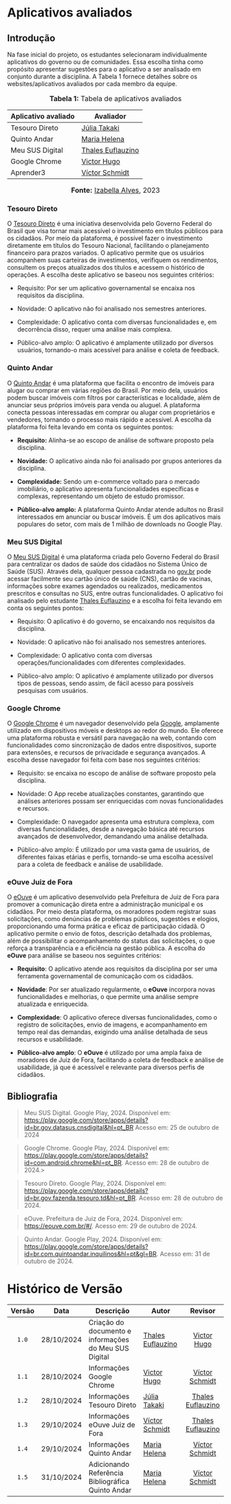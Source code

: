 # Aplicativos avaliados

## Introdução

Na fase inicial do projeto, os estudantes selecionaram individualmente aplicativos do governo ou de comunidades. Essa escolha tinha como propósito apresentar sugestões para o aplicativo a ser analisado em conjunto durante a disciplina. A Tabela 1 fornece detalhes sobre os websites/aplicativos avaliados por cada membro da equipe.

<div align="center">
<font size="3"><p style="text-align: center"><b>Tabela 1:</b> Tabela de aplicativos avaliados</p></font>

<table>
  <thead>
    <tr>
      <th>Aplicativo avaliado</th>
      <th>Avaliador</th>
    </tr>
  </thead>
  <tbody>
    <tr>
      <td>Tesouro Direto</td>
      <td><a href="https://github.com/juliatakaki">Júlia Takaki</a></td>
    </tr>
    <tr>
      <td>Quinto Andar</td>
      <td><a href="https://github.com/MariaCHelena">Maria Helena</a></td>
    </tr>
    <tr>
      <td>Meu SUS Digital</td>
      <td><a href="https://github.com/thaleseuflauzino">Thales Euflauzino</a></td>
    </tr>
    <tr>
      <td>Google Chrome</td>
      <td><a href="https://github.com/ViictorHugoo">Victor Hugo</a></td>
    </tr>
    <tr>
      <td>Aprender3</td>
      <td><a href="https://github.com/moonshinerd">Víctor Schmidt</a></td>
    </tr>
  </tbody>
</table>

<font size="3"><p style="text-align: center"><b>Fonte:</b> <a href="https://github.com/izabellaalves">Izabella Alves</a>, 2023</p></font>
</div>

### Tesouro Direto
O [Tesouro Direto](https://www.tesourodireto.com.br/) é uma iniciativa desenvolvida pelo Governo Federal do Brasil que visa tornar mais acessível o investimento em títulos públicos para os cidadãos. Por meio da plataforma, é possível fazer o investimento diretamente em títulos do Tesouro Nacional, facilitando o planejamento financeiro para prazos variados. O aplicativo permite que os usuários acompanhem suas carteiras de investimentos, verifiquem os rendimentos, consultem os preços atualizados dos títulos e acessem o histórico de operações. A escolha deste aplicativo se baseou nos seguintes critérios:

- Requisito: Por ser um aplicativo governamental se encaixa nos requisitos da disciplina.

- Novidade: O aplicativo não foi analisado nos semestres anteriores.

- Complexidade: O aplicativo conta com diversas funcionalidades e, em decorrência disso, requer uma análise mais complexa.

- Público-alvo amplo: O aplicativo é amplamente utilizado por diversos usuários, tornando-o mais acessível para análise e coleta de feedback.

### Quinto Andar
O [Quinto Andar](https://www.quintoandar.com.br/) é uma plataforma que facilita o encontro de imóveis para alugar ou comprar em várias regiões do Brasil. Por meio dela, usuários podem buscar imóveis com filtros por características e localidade, além de anunciar seus próprios imóveis para venda ou aluguel. A plataforma conecta pessoas interessadas em comprar ou alugar com proprietários e vendedores, tornando o processo mais rápido e acessível. A escolha da plataforma foi feita levando em conta os seguintes pontos:

- **Requisito:** Alinha-se ao escopo de análise de software proposto pela disciplina.

- **Novidade:** O aplicativo ainda não foi analisado por grupos anteriores da disciplina.

- **Complexidade:** Sendo um e-commerce voltado para o mercado imobiliário, o aplicativo apresenta funcionalidades específicas e complexas, representando um objeto de estudo promissor.

- **Público-alvo amplo:** A plataforma Quinto Andar atende adultos no Brasil interessados em anunciar ou buscar imóveis. É um dos aplicativos mais populares do setor, com mais de 1 milhão de downloads no Google Play.

### Meu SUS Digital

O [Meu SUS Digital](https://meususdigital.saude.gov.br/) é uma plataforma criada pelo Governo Federal do Brasil para centralizar os dados de saúde dos cidadãos no Sistema Único de Saúde (SUS). Através dela, qualquer pessoa cadastrada no [gov.br](https://www.gov.br/pt-br) pode acessar facilmente seu cartão único de saúde (CNS), cartão de vacinas, informações sobre exames agendados ou realizados, medicamentos prescritos e consultas no SUS, entre outras funcionalidades. O aplicativo foi analisado pelo estudante [Thales Euflauzino](https://github.com/thaleseuflauzino) e a escolha foi feita levando em conta os seguintes pontos:

- Requisito: O aplicativo é do governo, se encaixando nos requisitos da disciplina.

- Novidade: O aplicativo não foi analisado nos semestres anteriores.

- Complexidade: O aplicativo conta com diversas operações/funcionalidades com diferentes complexidades.

- Público-alvo amplo: O aplicativo é amplamente utilizado por diversos tipos de pessoas, sendo assim, de fácil acesso para possíveis pesquisas com usuários.


### Google Chrome

O [Google Chrome](https://www.google.com/intl/pt-BR/chrome/) é um navegador desenvolvido pela [Google](https://www.google.com/intl/pt-BR/account/about/), amplamente utilizado em dispositivos móveis e desktops ao redor do mundo. Ele oferece uma plataforma robusta e versátil para navegação na web, contando com funcionalidades como sincronização de dados entre dispositivos, suporte para extensões, e recursos de privacidade e segurança avançados. A escolha desse navegador foi feita com base nos seguintes critérios:

- Requisito: se encaixa no escopo de análise de software proposto pela disciplina.

- Novidade: O App recebe atualizações constantes, garantindo que análises anteriores possam ser enriquecidas com novas funcionalidades e recursos.

- Complexidade: O navegador apresenta uma estrutura complexa, com diversas funcionalidades, desde a navegação básica até recursos avançados de desenvolvedor, demandando uma análise detalhada.

- Público-alvo amplo: É utilizado por uma vasta gama de usuários, de diferentes faixas etárias e perfis, tornando-se uma escolha acessível para a coleta de feedback e análise de usabilidade.

### eOuve Juiz de Fora

O [eOuve](https://eouve.com.br/#/) é um aplicativo desenvolvido pela Prefeitura de Juiz de Fora para promover a comunicação direta entre a administração municipal e os cidadãos. Por meio desta plataforma, os moradores podem registrar suas solicitações, como denúncias de problemas públicos, sugestões e elogios, proporcionando uma forma prática e eficaz de participação cidadã. O aplicativo permite o envio de fotos, descrição detalhada dos problemas, além de possibilitar o acompanhamento do status das solicitações, o que reforça a transparência e a eficiência na gestão pública. A escolha do **eOuve** para análise se baseou nos seguintes critérios:

- **Requisito**: O aplicativo atende aos requisitos da disciplina por ser uma ferramenta governamental de comunicação com os cidadãos.

- **Novidade**: Por ser atualizado regularmente, o **eOuve** incorpora novas funcionalidades e melhorias, o que permite uma análise sempre atualizada e enriquecida.

- **Complexidade**: O aplicativo oferece diversas funcionalidades, como o registro de solicitações, envio de imagens, e acompanhamento em tempo real das demandas, exigindo uma análise detalhada de seus recursos e usabilidade.

- **Público-alvo amplo**: O **eOuve** é utilizado por uma ampla faixa de moradores de Juiz de Fora, facilitando a coleta de feedback e análise de usabilidade, já que é acessível e relevante para diversos perfis de cidadãos.



## Bibliografia

> Meu SUS Digital. Google Play, 2024. Disponível em: https://play.google.com/store/apps/details?id=br.gov.datasus.cnsdigital&hl=pt_BR Acesso em: 25 de outubro de 2024</br>

> Google Chrome. Google Play, 2024. Disponível em: https://play.google.com/store/apps/details?id=com.android.chrome&hl=pt_BR. Acesso em: 28 de outubro de 2024.>

> Tesouro Direto. Google Play, 2024. Disponível em: https://play.google.com/store/apps/details?id=br.gov.fazenda.tesouro.td&hl=pt_BR. Acesso em: 28 de outubro de 2024.

> eOuve. Prefeitura de Juiz de Fora, 2024. Disponível em: https://eouve.com.br/#/. Acesso em: 29 de outubro de 2024.

> Quinto Andar. Google Play, 2024. Disponível em: https://play.google.com/store/apps/details?id=br.com.quintoandar.inquilinos&hl=pt&gl=BR. Acesso em: 31 de outubro de 2024.

# Histórico de Versão
| Versão | Data       | Descrição                                        | Autor                                                                    |                                 Revisor                                  |
| :----: | ---------- | ------------------------------------------------ | ------------------------------------------------------------------------ | :----------------------------------------------------------------------: |
| `1.0`  | 28/10/2024 | Criação do documento e informações do Meu SUS Digital   | [Thales Euflauzino](https://github.com/thaleseuflauzino)          |            [Victor Hugo](https://github.com/ViictorHugoo)                |
| `1.1`  | 28/10/2024 | Informações Google Chrome   |[Victor Hugo](https://github.com/ViictorHugoo)|[Víctor Schmidt](https://github.com/moonshinerd)|
| `1.2`  | 28/10/2024 | Informações Tesouro Direto   |[Júlia Takaki](https://github.com/juliatakaki)| [Thales Euflauzino](https://github.com/thaleseuflauzino) |
| `1.3` | 29/10/2024 | Informações eOuve Juiz de Fora | [Víctor Schmidt](https://github.com/moonshinerd) | [Thales Euflauzino](https://github.com/thaleseuflauzino) |
| `1.4` | 29/10/2024 | Informações Quinto Andar | [Maria Helena](https://github.com/MariaCHelena) | [Víctor Schmidt](https://github.com/moonshinerd) |
| `1.5` | 31/10/2024 | Adicionando Referência Bibliográfica Quinto Andar | [Maria Helena](https://github.com/MariaCHelena) | [Víctor Schmidt](https://github.com/moonshinerd) |
